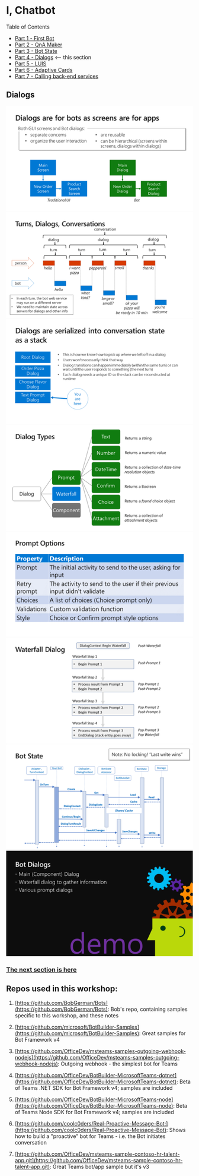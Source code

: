 # I, Chatbot

Table of Contents

* [Part 1 - First Bot](01-FirstBot.md)
* [Part 2 - QnA Maker](02-QnAMaker.md)
* [Part 3 - Bot State](03-State.md)
* [Part 4 - Dialogs](04-Dialogs.md) <-- this section
* [Part 5 - LUIS](05-LUIS.md)
* [Part 6 - Adaptive Cards](06-AdaptiveCards.md)
* [Part 7 - Calling back-end services](07-CallingServices.md)

## Dialogs

![Slide](./Slides/Slide30.PNG)
![Slide](./Slides/Slide31.PNG)
![Slide](./Slides/Slide32.PNG)
![Slide](./Slides/Slide33.PNG)
![Slide](./Slides/Slide34.PNG)
![Slide](./Slides/Slide35.PNG)
![Slide](./Slides/Slide36.PNG)
![Slide](./Slides/Slide37.PNG)


### [The next section is here](05-LUIS.md)

## Repos used in this workshop:

1. [https://github.com/BobGerman/Bots](https://github.com/BobGerman/Bots): Bob's repo, containing samples specific to this workshop, and these notes

1. [https://github.com/microsoft/BotBuilder-Samples](https://github.com/microsoft/BotBuilder-Samples): Great samples for Bot Framework v4

1. [https://github.com/OfficeDev/msteams-samples-outgoing-webhook-nodejs](https://github.com/OfficeDev/msteams-samples-outgoing-webhook-nodejs): Outgoing webhook - the simplest bot for Teams

1. [https://github.com/OfficeDev/BotBuilder-MicrosoftTeams-dotnet](https://github.com/OfficeDev/BotBuilder-MicrosoftTeams-dotnet): Beta of Teams .NET SDK for Bot Framework v4; samples are included

1. [https://github.com/OfficeDev/BotBuilder-MicrosoftTeams-node](https://github.com/OfficeDev/BotBuilder-MicrosoftTeams-node): Beta of Teams Node SDK for Bot Framework v4; samples are included

1. [https://github.com/coolc0ders/Real-Proactive-Message-Bot:](https://github.com/coolc0ders/Real-Proactive-Message-Bot): Shows how to build a "proactive" bot for Teams - i.e. the Bot initiates conversation

1. [https://github.com/OfficeDev/msteams-sample-contoso-hr-talent-app.git](https://github.com/OfficeDev/msteams-sample-contoso-hr-talent-app.git): Great Teams bot/app sample but it's v3


